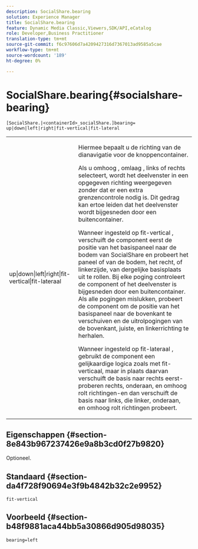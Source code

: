 ```yaml
---
description: SocialShare.bearing
solution: Experience Manager
title: SocialShare.bearing
feature: Dynamic Media Classic,Viewers,SDK/API,eCatalog
role: Developer,Business Practitioner
translation-type: tm+mt
source-git-commit: f6c97606d7a4209427316d7367013ad9585a5cae
workflow-type: tm+mt
source-wordcount: '189'
ht-degree: 0%

---
```



# SocialShare.bearing{#socialshare-bearing}

`[SocialShare.|<containerId>_socialShare.]bearing= up|down|left|right|fit-vertical|fit-lateral`

<table id="table_0002BE81371D4E16A56FBEDD13FDF3C2"> 
 <tbody> 
  <tr> 
   <td colname="col1"> <p> <span class="codeph"> up|down|left|right|fit-vertical|fit-lateraal  </span> </p> </td> 
   <td colname="col2"> <p> Hiermee bepaalt u de richting van de dianavigatie voor de knoppencontainer. </p> <p> Als u <span class="codeph"> omhoog </span>, <span class="codeph"> omlaag </span>, <span class="codeph"> links </span> of <span class="codeph"> rechts </span> selecteert, wordt het deelvenster in een opgegeven richting weergegeven zonder dat er een extra grenzencontrole nodig is. Dit gedrag kan ertoe leiden dat het deelvenster wordt bijgesneden door een buitencontainer. </p> <p>Wanneer ingesteld op <span class="codeph"> fit-vertical </span>, verschuift de component eerst de positie van het basispaneel naar de bodem van SocialShare en probeert het paneel of van de bodem, het recht, of linkerzijde, van dergelijke basisplaats uit te rollen. Bij elke poging controleert de component of het deelvenster is bijgesneden door een buitencontainer. Als alle pogingen mislukken, probeert de component om de positie van het basispaneel naar de bovenkant te verschuiven en de uitrolpogingen van de bovenkant, juiste, en linkerrichting te herhalen. </p> <p>Wanneer ingesteld op <span class="codeph"> fit-lateraal </span>, gebruikt de component een gelijkaardige logica zoals met fit-verticaal, maar in plaats daarvan verschuift de basis naar rechts eerst-proberen rechts, onderaan, en omhoog rolt richtingen-en dan verschuift de basis naar links, die linker, onderaan, en omhoog rolt richtingen probeert. </p> </td> 
  </tr> 
 </tbody> 
</table>

## Eigenschappen {#section-8e843b967237426e9a8b3cd0f27b9820}

Optioneel.

## Standaard {#section-da4f728f90694e3f9b4842b32c2e9952}

`fit-vertical`

## Voorbeeld {#section-b48f9881aca44bb5a30866d905d98035}

`bearing=left`
